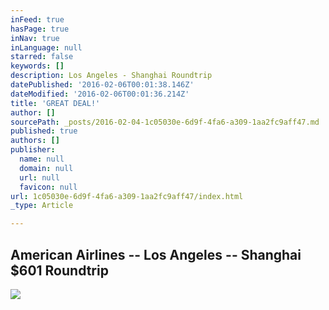 ```yaml
---
inFeed: true
hasPage: true
inNav: true
inLanguage: null
starred: false
keywords: []
description: Los Angeles - Shanghai Roundtrip
datePublished: '2016-02-06T00:01:38.146Z'
dateModified: '2016-02-06T00:01:36.214Z'
title: 'GREAT DEAL!'
author: []
sourcePath: _posts/2016-02-04-1c05030e-6d9f-4fa6-a309-1aa2fc9aff47.md
published: true
authors: []
publisher:
  name: null
  domain: null
  url: null
  favicon: null
url: 1c05030e-6d9f-4fa6-a309-1aa2fc9aff47/index.html
_type: Article

---
```

## American Airlines -- Los Angeles -- Shanghai $601 Roundtrip
![](https://the-grid-user-content.s3-us-west-2.amazonaws.com/c2383b20-a3a9-45cf-81b5-0009308632e3.jpg)